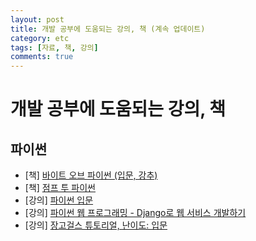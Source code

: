 ```yaml
---
layout: post
title: 개발 공부에 도움되는 강의, 책 (계속 업데이트)
category: etc
tags: [자료, 책, 강의]
comments: true
---
```


# 개발 공부에 도움되는 강의, 책

## 파이썬
- [책] [바이트 오브 파이썬 (입문, 강추)](http://byteofpython-korean.sourceforge.net/byte_of_python.html)
- [책] [점프 투 파이썬](https://wikidocs.net/book/1)
- [강의] [파이썬 입문](http://tryhelloworld.co.kr/courses/%ED%8C%8C%EC%9D%B4%EC%8D%AC-%EC%9E%85%EB%AC%B8)
- [강의] [파이썬 웹 프로그래밍 - Django로 웹 서비스 개발하기](https://www.inflearn.com/course/django-%ED%8C%8C%EC%9D%B4%EC%8D%AC-%EC%9E%A5%EA%B3%A0-%EA%B0%95%EC%A2%8C/)
- [강의] [장고걸스 튜토리얼, 난이도: 입문](https://tutorial.djangogirls.org/ko/django/)
